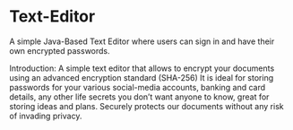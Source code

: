 # Text-Editor

A simple Java-Based Text Editor where users can sign in and have their own encrypted passwords. 

Introduction:
    A simple text editor that allows to encrypt your documents using an advanced encryption standard (SHA-256)
    It is ideal for storing passwords for your various social-media accounts, banking and card details, any other life secrets you don’t want anyone to know, great for storing         ideas and plans.
    Securely protects our documents without any risk of invading privacy.


